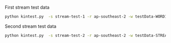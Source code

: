 First stream test data
```bash
python kintest.py  -s stream-test-1 -r ap-southeast-2 -w testData-WORD1 -w testData-WORD2 -w testData-WORD3 -w testData-WORD4 -p 3
```

Second stream test data
```bash
python kintest.py  -s stream-test-2 -r ap-southeast-2 -w testData-STREAM1 -w testData-STREAM2 -w testData-STREAM3 -w testData-STREAM4 -p 3
```